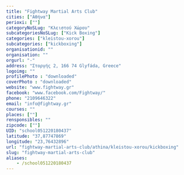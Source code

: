 ```yaml
---
title: "Fightway Martial Arts Club"
cities: ["Αθήνα"]
perioxi: [""]
categoryNoSLug: "Κλειστού Χώρου"
subcategoriesNoSLug: ["Kick Boxing"]
categories: ["kleistou-xorou"]
subcategories: ["kickboxing"]
organisationid: ""
organisation: ""
orgurl: "-"
address: "Στοργής 2, 166 74 Glyfáda, Greece"
logoimg: ""
profilePhoto : "downloaded"
coverPhoto : "downloaded"
website: "www.fightway.gr"
facebook: "www.facebook.com/Fightway/"
phone: "2109646322"
email: "info@fightway.gr"
courses: ""
places: [""]
rensponsibles: ""
zipcode: [""]
UID: "school051220180437"
latitude: "37,87747869"
longitude: "23,76432896"
url: "fightway-martial-arts-club/athina/kleistou-xorou/kickboxing"
slug: "fightway-martial-arts-club"
aliases:
    - /school051220180437
---
```





